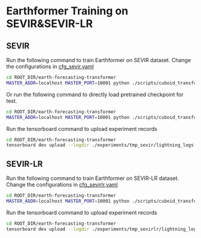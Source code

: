# Earthformer Training on SEVIR&SEVIR-LR
## SEVIR
Run the following command to train Earthformer on SEVIR dataset. 
Change the configurations in [cfg_sevir.yaml](./cfg_sevir.yaml)
```bash
cd ROOT_DIR/earth-forecasting-transformer
MASTER_ADDR=localhost MASTER_PORT=10001 python ./scripts/cuboid_transformer/sevir/train_cuboid_sevir.py --gpus 2 --cfg ./scripts/cuboid_transformer/sevir/cfg_sevir.yaml --ckpt_name last.ckpt --save tmp_sevir
```
Or run the following command to directly load pretrained checkpoint for test.
```bash
cd ROOT_DIR/earth-forecasting-transformer
MASTER_ADDR=localhost MASTER_PORT=10001 python ./scripts/cuboid_transformer/sevir/train_cuboid_sevir.py --gpus 2 --cfg ./scripts/cuboid_transformer/sevir/cfg_sevir.yaml --pretrained --save tmp_sevir
```
Run the tensorboard command to upload experiment records
```bash
cd ROOT_DIR/earth-forecasting-transformer
tensorboard dev upload --logdir ./experiments/tmp_sevir/lightning_logs --name 'tmp_sevir'
```
## SEVIR-LR
Run the following command to train Earthformer on SEVIR-LR dataset. 
Change the configurations in [cfg_sevirlr.yaml](./cfg_sevirlr.yaml)
```bash
cd ROOT_DIR/earth-forecasting-transformer
MASTER_ADDR=localhost MASTER_PORT=10001 python ./scripts/cuboid_transformer/sevir/train_cuboid_sevir.py --gpus 2 --cfg ./scripts/cuboid_transformer/sevir/cfg_sevirlr.yaml --ckpt_name last.ckpt --save tmp_sevirlr
```
Run the tensorboard command to upload experiment records
```bash
cd ROOT_DIR/earth-forecasting-transformer
tensorboard dev upload --logdir ./experiments/tmp_sevirlr/lightning_logs --name 'tmp_sevirlr'
```
